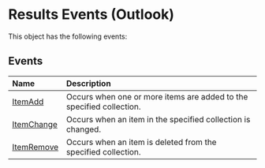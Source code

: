 
# Results Events (Outlook)
This object has the following events:

## Events



|**Name**|**Description**|
|:-----|:-----|
|[ItemAdd](b867fb25-9a66-1a80-4bf6-b1f4814a6d2e.md)|Occurs when one or more items are added to the specified collection.|
|[ItemChange](14c96a47-00b8-6160-f1aa-386947ef50d1.md)|Occurs when an item in the specified collection is changed.|
|[ItemRemove](95f59319-3182-5b2e-977f-d61512106090.md)|Occurs when an item is deleted from the specified collection.|
